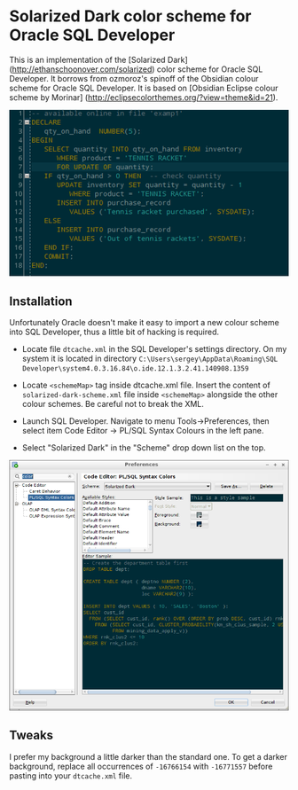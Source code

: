 # Solarized Dark color scheme for Oracle SQL Developer #

This is an implementation of the [Solarized Dark] (http://ethanschoonover.com/solarized) color scheme for Oracle SQL Developer.  It borrows from ozmoroz's spinoff of the Obsidian colour scheme for Oracle SQL Developer. It is based on [Obsidian Eclipse colour scheme by Morinar] (http://eclipsecolorthemes.org/?view=theme&id=21).

![](screenshots/solarized-dark-sqldev_1.png)

## Installation ##

Unfortunately Oracle doesn't make it easy to import a new colour scheme into SQL Developer, thus a little bit of hacking is required.

- Locate file `dtcache.xml` in the SQL Developer's settings directory. On my system it is located in directory `C:\Users\sergey\AppData\Roaming\SQL Developer\system4.0.3.16.84\o.ide.12.1.3.2.41.140908.1359`

- Locate `<schemeMap>` tag inside dtcache.xml file. Insert the content of `solarized-dark-scheme.xml` file inside `<schemeMap>` alongside the other colour schemes. Be careful not to break the XML.

- Launch SQL Developer. Navigate to menu Tools->Preferences, then select item Code Editor -> PL/SQL Syntax Colours in the left pane.

- Select "Solarized Dark" in the "Scheme" drop down list on the top.

![](screenshots/solarized-dark-sqldev_2.png)

## Tweaks ##

I prefer my background a little darker than the standard one.  To get a darker background, replace all occurrences of `-16766154` with `-16771557` before pasting into your `dtcache.xml` file.
